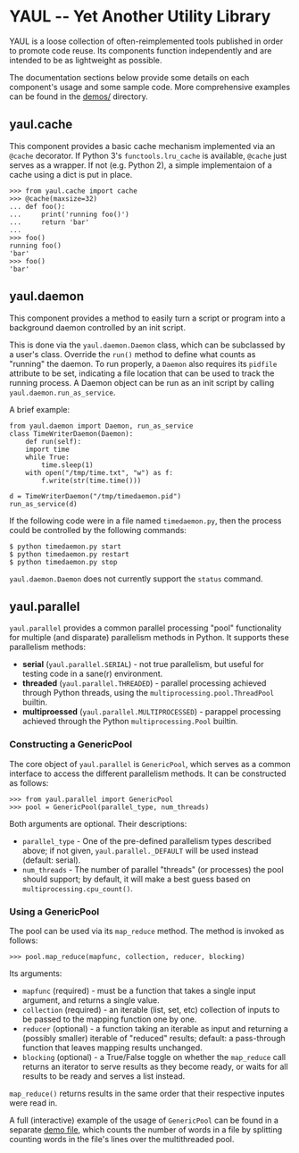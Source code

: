 YAUL -- Yet Another Utility Library
===================================

YAUL is a loose collection of often-reimplemented tools published in
order to promote code reuse. Its components function independently and
are intended to be as lightweight as possible.

The documentation sections below provide some details on each
component's usage and some sample code. More comprehensive examples
can be found in the [demos/](./demos/) directory.

yaul.cache
----------

This component provides a basic cache mechanism implemented via an
`@cache` decorator. If Python 3's `functools.lru_cache` is available,
`@cache` just serves as a wrapper. If not (e.g. Python 2), a simple
implementaion of a cache using a dict is put in place.

    >>> from yaul.cache import cache
    >>> @cache(maxsize=32)
    ... def foo():
    ...     print('running foo()')
    ...     return 'bar'
    ... 
    >>> foo()
    running foo()
    'bar'
    >>> foo()
    'bar'

yaul.daemon
-----------

This component provides a method to easily turn a script or program
into a background daemon controlled by an init script.

This is done via the `yaul.daemon.Daemon` class, which can be subclassed by a
user's class. Override the `run()` method to define what counts as
"running" the daemon. To run properly, a `Daemon` also requires its
`pidfile` attribute to be set, indicating a file location that can be
used to track the running process. A Daemon object can be run as an
init script by calling `yaul.daemon.run_as_service`.

A brief example:

    from yaul.daemon import Daemon, run_as_service
    class TimeWriterDaemon(Daemon):
        def run(self):
	    import time
	    while True:
	        time.sleep(1)
		with open("/tmp/time.txt", "w") as f:
		    f.write(str(time.time()))

    d = TimeWriterDaemon("/tmp/timedaemon.pid")
    run_as_service(d)

If the following code were in a file named `timedaemon.py`, then the
process could be controlled by the following commands:

    $ python timedaemon.py start
    $ python timedaemon.py restart
    $ python timedaemon.py stop

`yaul.daemon.Daemon` does not currently support the `status` command.

yaul.parallel
-------------

`yaul.parallel` provides a common parallel processing "pool"
functionality for multiple (and disparate) parallelism methods in
Python. It supports these parallelism methods:

- **serial** (`yaul.parallel.SERIAL`) - not true parallelism, but
    useful for testing code in a  sane(r) environment.
- **threaded** (`yaul.parallel.THREADED`) - parallel processing
    achieved through Python threads, using the
    `multiprocessing.pool.ThreadPool` builtin.
- **multiproessed** (`yaul.parallel.MULTIPROCESSED`) - parappel
    processing achieved through the Python `multiprocessing.Pool`
    builtin.

### Constructing a GenericPool

The core object of `yaul.parallel` is `GenericPool`, which serves as a
common interface to access the different parallelism methods. It can
be constructed as follows:

    >>> from yaul.parallel import GenericPool
    >>> pool = GenericPool(parallel_type, num_threads)

Both arguments are optional. Their descriptions:

- `parallel_type` - One of the pre-defined parallelism types described
  above; if not given, `yaul.parallel._DEFAULT` will be used instead
  (default: serial).
- `num_threads` - The number of parallel "threads" (or processes) the
  pool should support; by default, it will make a best guess based on
  `multiprocessing.cpu_count()`.

### Using a GenericPool

The pool can be used via its `map_reduce` method. The method is
invoked as follows:

    >>> pool.map_reduce(mapfunc, collection, reducer, blocking)

Its arguments:

- `mapfunc` (required) - must be a function that takes a single input
  argument, and returns a single value.
- `collection` (required) - an iterable (list, set, etc) collection of
  inputs to be passed to the mapping function one by one.
- `reducer` (optional) - a function taking an iterable as input and
  returning a (possibly smaller) iterable of "reduced" results;
  default: a pass-through function that leaves mapping results unchanged.
- `blocking` (optional) - a True/False toggle on whether the
  `map_reduce` call returns an iterator to serve results as they
  become ready, or waits for all results to be ready and serves a list
  instead.

`map_reduce()` returns results in the same order that their respective
inputes were read in.

A full (interactive) example of the usage of `GenericPool` can be found in a
separate [demo file](./demos/word_count.py), which counts the number
of words in a file by splitting counting words in the file's lines
over the multithreaded pool. 